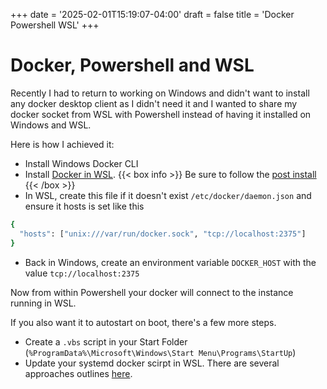 +++
date = '2025-02-01T15:19:07-04:00'
draft = false
title = 'Docker Powershell WSL'
+++

# Docker, Powershell and WSL 

Recently I had to return to working on Windows and didn't want to install any docker desktop client as I didn't need it and I wanted to share my docker socket from WSL with Powershell instead of having it installed on Windows and WSL. 

Here is how I achieved it: 

 - Install Windows Docker CLI 
 - Install [Docker in WSL](https://docs.docker.com/engine/install/ubuntu/).
{{< box info >}}
Be sure to follow the [post install](https://docs.docker.com/engine/install/linux-postinstall/)
{{< /box >}}
 - In WSL, create this file if it doesn't exist `/etc/docker/daemon.json` and ensure it hosts is set like this
```bash
{
  "hosts": ["unix:///var/run/docker.sock", "tcp://localhost:2375"]
}
```
 - Back in Windows, create an environment variable `DOCKER_HOST` with the value `tcp://localhost:2375​`

Now from within Powershell your docker will connect to the instance running in WSL.

If you also want it to autostart on boot, there's a few more steps. 

- Create a `.vbs` script in your Start Folder (`%ProgramData%\Microsoft\Windows\Start Menu\Programs\StartUp`)
- Update your systemd docker scirpt in WSL. There are several approaches outlines [here](https://stackoverflow.com/questions/44052054/unable-to-start-docker-after-configuring-hosts-in-daemon-json/44053219#44053219).
